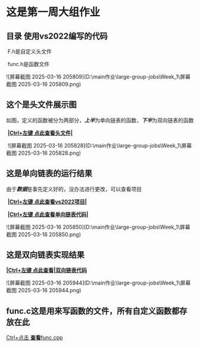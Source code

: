 # 这是第一周大组作业

## 目录 使用vs2022编写的代码

​	F.h是自定义头文件

​	func.h是函数文件

![屏幕截图 2025-03-16 205809](D:\main作业\large-group-jobs\Week_1\屏幕截图 2025-03-16 205809.png)



## 这个是头文件展示图

​		如图，定义的函数被分为两部分，***上半***为单向链表的函数，***下半***为双向链表的函数

​		 [**|Ctrl+左键 点此查看头文件|**](vs2022项目\F.h) 

​		![屏幕截图 2025-03-16 205828](D:\main作业\large-group-jobs\Week_1\屏幕截图 2025-03-16 205828.png)



## 这是单向链表的运行结果 

​	由于***数据***是事先定义好的，没办法进行更改，可以查看项目

​	[**|Ctrl+左键 点此查看vs2022项目|**](vs2022项目\vs2022项目.sln) 

​	 [**|Ctrl+左键 点此查看单向链表代码|**](vs2022项目\单向链表.cpp) 

![屏幕截图 2025-03-16 205850](D:\main作业\large-group-jobs\Week_1\屏幕截图 2025-03-16 205850.png)



## 这是双向链表实现结果

 [**|Ctrl+左键 点此查看|双向链表代码**](vs2022项目\双向链表.cpp) 

![屏幕截图 2025-03-16 205944](D:\main作业\large-group-jobs\Week_1\屏幕截图 2025-03-16 205944.png)



## func.c这是用来写函数的文件，所有自定义函数都存放在此

 [Ctrl+点击 **查看**func.cpp](vs2022项目\func.cpp) 